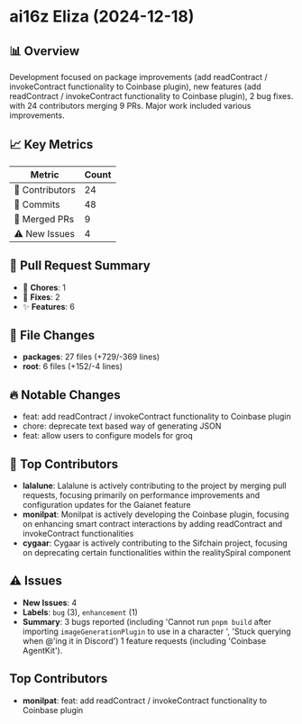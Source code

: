 # ai16z Eliza (2024-12-18)
    
## 📊 Overview
Development focused on package improvements (add readContract / invokeContract functionality to Coinbase plugin), new features (add readContract / invokeContract functionality to Coinbase plugin), 2 bug fixes. with 24 contributors merging 9 PRs. Major work included various improvements.

## 📈 Key Metrics
| Metric | Count |
|---------|--------|
| 👥 Contributors | 24 |
| 📝 Commits | 48 |
| 🔄 Merged PRs | 9 |
| ⚠️ New Issues | 4 |

## 🔄 Pull Request Summary
- 🧹 **Chores**: 1
- 🐛 **Fixes**: 2
- ✨ **Features**: 6

## 📁 File Changes
- **packages**: 27 files (+729/-369 lines)
- **root**: 6 files (+152/-4 lines)

## 🔥 Notable Changes
- feat: add readContract / invokeContract functionality to Coinbase plugin
- chore: deprecate text based way of generating JSON
- feat: allow users to configure models for groq

## 👥 Top Contributors
- **lalalune**: Lalalune is actively contributing to the project by merging pull requests, focusing primarily on performance improvements and configuration updates for the Gaianet feature
- **monilpat**: Monilpat is actively developing the Coinbase plugin, focusing on enhancing smart contract interactions by adding readContract and invokeContract functionalities
- **cygaar**: Cygaar is actively contributing to the Sifchain project, focusing on deprecating certain functionalities within the realitySpiral component

## ⚠️ Issues
- **New Issues**: 4
- **Labels**: `bug` (3), `enhancement` (1)
- **Summary**: 3 bugs reported (including 'Cannot run `pnpm build` after importing `imageGenerationPlugin` to use in a character ', 'Stuck querying when @'ing it in Discord') 1 feature requests (including 'Coinbase AgentKit').

## Top Contributors
- **monilpat**: feat: add readContract / invokeContract functionality to Coinbase plugin